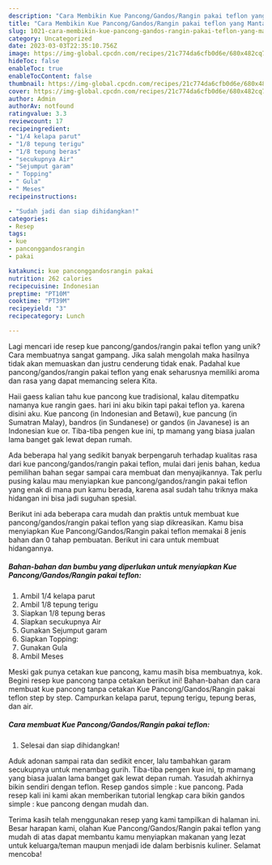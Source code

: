 ```yaml
---
description: "Cara Membikin Kue Pancong/Gandos/Rangin pakai teflon yang Mantap"
title: "Cara Membikin Kue Pancong/Gandos/Rangin pakai teflon yang Mantap"
slug: 1021-cara-membikin-kue-pancong-gandos-rangin-pakai-teflon-yang-mantap
category: Uncategorized
date: 2023-03-03T22:35:10.756Z
image: https://img-global.cpcdn.com/recipes/21c774da6cfb0d6e/680x482cq70/kue-panconggandosrangin-pakai-teflon-foto-resep-utama.jpg
hideToc: false
enableToc: true
enableTocContent: false
thumbnail: https://img-global.cpcdn.com/recipes/21c774da6cfb0d6e/680x482cq70/kue-panconggandosrangin-pakai-teflon-foto-resep-utama.jpg
cover: https://img-global.cpcdn.com/recipes/21c774da6cfb0d6e/680x482cq70/kue-panconggandosrangin-pakai-teflon-foto-resep-utama.jpg
author: Admin
authorAv: notfound
ratingvalue: 3.3
reviewcount: 17
recipeingredient:
- "1/4 kelapa parut"
- "1/8 tepung terigu"
- "1/8 tepung beras"
- "secukupnya Air"
- "Sejumput garam"
- " Topping"
- " Gula"
- " Meses"
recipeinstructions:

- "Sudah jadi dan siap dihidangkan!"
categories:
- Resep
tags:
- kue
- panconggandosrangin
- pakai

katakunci: kue panconggandosrangin pakai 
nutrition: 262 calories
recipecuisine: Indonesian
preptime: "PT10M"
cooktime: "PT39M"
recipeyield: "3"
recipecategory: Lunch

---
```





Lagi mencari ide resep kue pancong/gandos/rangin pakai teflon yang unik? Cara membuatnya sangat gampang. Jika salah mengolah maka hasilnya tidak akan memuaskan dan justru cenderung tidak enak. Padahal kue pancong/gandos/rangin pakai teflon yang enak seharusnya memiliki aroma dan rasa yang dapat memancing selera Kita.





Haii gaess kalian tahu kue pancong kue tradisional, kalau ditempatku namanya kue rangin gaes. hari ini aku bikin tapi pakai teflon ya. karena disini aku. Kue pancong (in Indonesian and Betawi), kue pancung (in Sumatran Malay), bandros (in Sundanese) or gandos (in Javanese) is an Indonesian kue or. Tiba-tiba pengen kue ini, tp mamang yang biasa jualan lama banget gak lewat depan rumah.

Ada beberapa hal yang sedikit banyak berpengaruh terhadap kualitas rasa dari kue pancong/gandos/rangin pakai teflon, mulai dari jenis bahan, kedua pemilihan bahan segar sampai cara membuat dan menyajikannya. Tak perlu pusing kalau mau menyiapkan kue pancong/gandos/rangin pakai teflon yang enak di mana pun kamu berada, karena asal sudah tahu triknya maka hidangan ini bisa jadi suguhan spesial.






Berikut ini ada beberapa cara mudah dan praktis untuk membuat kue pancong/gandos/rangin pakai teflon yang siap dikreasikan. Kamu bisa menyiapkan Kue Pancong/Gandos/Rangin pakai teflon memakai 8 jenis bahan dan 0 tahap pembuatan. Berikut ini cara untuk membuat hidangannya.

<!--inarticleads1-->

##### Bahan-bahan dan bumbu yang diperlukan untuk menyiapkan Kue Pancong/Gandos/Rangin pakai teflon:

1. Ambil 1/4 kelapa parut
1. Ambil 1/8 tepung terigu
1. Siapkan 1/8 tepung beras
1. Siapkan secukupnya Air
1. Gunakan Sejumput garam
1. Siapkan  Topping:
1. Gunakan  Gula
1. Ambil  Meses


Meski gak punya cetakan kue pancong, kamu masih bisa membuatnya, kok. Begini resep kue pancong tanpa cetakan berikut ini! Bahan-bahan dan cara membuat kue pancong tanpa cetakan Kue Pancong/Gandos/Rangin pakai teflon step by step. Campurkan kelapa parut, tepung terigu, tepung beras, dan air. 

<!--inarticleads2-->

##### Cara membuat Kue Pancong/Gandos/Rangin pakai teflon:


1. Selesai dan siap dihidangkan!

Aduk adonan sampai rata dan sedikit encer, lalu tambahkan garam secukupnya untuk menambag gurih. Tiba-tiba pengen kue ini, tp mamang yang biasa jualan lama banget gak lewat depan rumah. Yasudah akhirnya bikin sendiri dengan teflon. Resep gandos simple : kue pancong. Pada resep kali ini kami akan memberikan tutorial lengkap cara bikin gandos simple : kue pancong dengan mudah dan. 

Terima kasih telah menggunakan resep yang kami tampilkan di halaman ini. Besar harapan kami, olahan Kue Pancong/Gandos/Rangin pakai teflon yang mudah di atas dapat membantu kamu menyiapkan makanan yang lezat untuk keluarga/teman maupun menjadi ide dalam berbisnis kuliner. Selamat mencoba!
